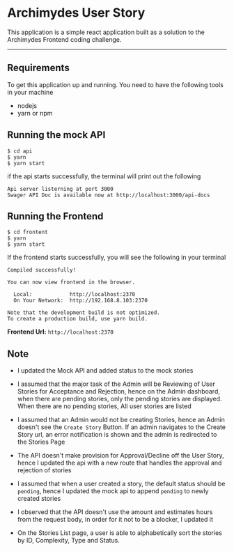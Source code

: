 # Archimydes User Story

This application is a simple react application built as a solution to the Archimydes Frontend coding challenge. 

---
## Requirements

To get this application up and running. You need to have the following tools in your machine
- nodejs
- yarn or npm

## Running the mock API
      
    $ cd api
    $ yarn
    $ yarn start
    
if the api starts successfully, the terminal will print out the following

    Api server listerning at port 3000
    Swager API Doc is available now at http://localhost:3000/api-docs

## Running the Frontend
      
    $ cd frontent
    $ yarn
    $ yarn start
    
If the frontend starts successfully, you will see the following in your terminal

    Compiled successfully!
    
    You can now view frontend in the browser.
    
      Local:            http://localhost:2370
      On Your Network:  http://192.168.8.103:2370
    
    Note that the development build is not optimized.
    To create a production build, use yarn build.

**Frontend Url:** `http://localhost:2370` 

## Note

- I updated the Mock API and added status to the mock stories

- I assumed that the major task of the Admin will be Reviewing of User Stories for Acceptance and Rejection, hence on the Admin dashboard, when there are pending stories, only the pending stories are displayed. When there are no pending stories, All user stories are listed

- I assumed that an Admin would not be creating Stories, hence an Admin doesn't see the `Create Story` Button. If an admin navigates to the Create Story url, an error notification is shown and the admin is redirected to the Stories Page

- The API doesn't make provision for Approval/Decline off the User Story, hence I updated the api with a new route that handles the approval and rejection of stories

- I assumed that when a user created a story, the default status should be `pending`, hence I updated the mock api to append `pending` to newly created stories

- I observed that the API doesn't use the amount and estimates hours from the request body, in order for it not to be a blocker, I updated it 

- On the Stories List page, a user is able to alphabetically sort the stories by ID, Complexity, Type and Status.  